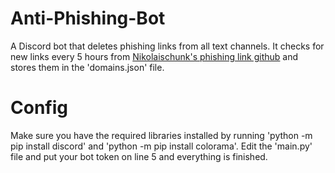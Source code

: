 # Anti-Phishing-Bot
A Discord bot that deletes phishing links from all text channels. It checks for new links every 5 hours from [Nikolaischunk's phishing link github](https://github.com/nikolaischunk/discord-phishing-links) and stores them in the 'domains.json' file.

# Config
Make sure you have the required libraries installed by running 'python -m pip install discord' and 'python -m pip install colorama'.
Edit the 'main.py' file and put your bot token on line 5 and everything is finished.
